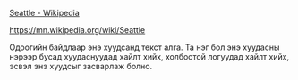 [Seattle - Wikipedia](https://en.wikipedia.org/wiki/Seattle)

https://mn.wikipedia.org/wiki/Seattle

Одоогийн байдлаар энэ хуудсанд текст алга. Та нэг бол энэ хуудасны нэрээр бусад хуудаснуудад хайлт хийх, холбоотой логуудад хайлт хийх, эсвэл энэ хуудсыг засварлаж болно.

<!--
cspell:words Seattle хуудаснуудад холбоотой логуудад
-->
